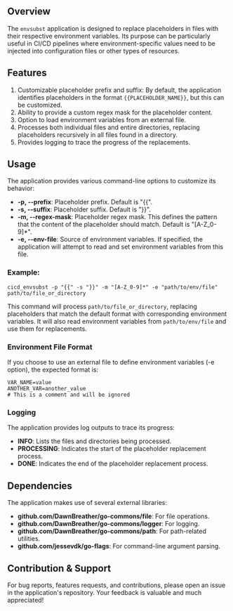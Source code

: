 ## Overview
The `envsubst` application is designed to replace placeholders in files with their respective environment variables. Its purpose can be particularly useful in CI/CD pipelines where environment-specific values need to be injected into configuration files or other types of resources.

## Features
1. Customizable placeholder prefix and suffix: By default, the application identifies placeholders in the format `{{PLACEHOLDER_NAME}}`, but this can be customized.
2. Ability to provide a custom regex mask for the placeholder content.
3. Option to load environment variables from an external file.
4. Processes both individual files and entire directories, replacing placeholders recursively in all files found in a directory.
5. Provides logging to trace the progress of the replacements.

## Usage
The application provides various command-line options to customize its behavior:

* **-p, --prefix**: Placeholder prefix. Default is "{{".
* **-s, --suffix**: Placeholder suffix. Default is "}}".
* **-m, --regex-mask**: Placeholder regex mask. This defines the pattern that the content of the placeholder should match. Default is "[A-Z_0-9]*".
* **-e, --env-file**: Source of environment variables. If specified, the application will attempt to read and set environment variables from this file.

### Example:

```shell
cicd_envsubst -p "{{" -s "}}" -m "[A-Z_0-9]*" -e "path/to/env/file" path/to/file_or_directory
```
This command will process `path/to/file_or_directory`, replacing placeholders that match the default format with corresponding environment variables. It will also read environment variables from `path/to/env/file` and use them for replacements.

### Environment File Format
If you choose to use an external file to define environment variables (-e option), the expected format is:
```shell
VAR_NAME=value
ANOTHER_VAR=another_value
# This is a comment and will be ignored
```
### Logging
The application provides log outputs to trace its progress:

* **INFO**: Lists the files and directories being processed.
* **PROCESSING**: Indicates the start of the placeholder replacement process.
* **DONE**: Indicates the end of the placeholder replacement process.

## Dependencies
The application makes use of several external libraries:
* **github.com/DawnBreather/go-commons/file**: For file operations.
* **github.com/DawnBreather/go-commons/logger**: For logging.
* **github.com/DawnBreather/go-commons/path**: For path-related utilities.
* **github.com/jessevdk/go-flags**: For command-line argument parsing.

## Contribution & Support
For bug reports, features requests, and contributions, please open an issue in the application's repository. Your feedback is valuable and much appreciated!